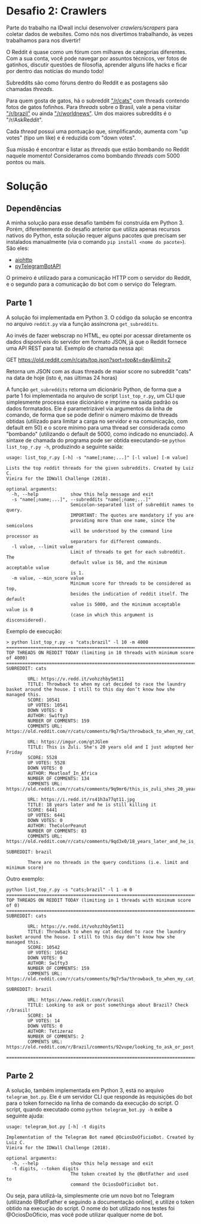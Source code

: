 # Desafio 2: Crawlers

Parte do trabalho na IDwall inclui desenvolver *crawlers/scrapers* para coletar dados de websites.
Como nós nos divertimos trabalhando, às vezes trabalhamos para nos divertir!

O Reddit é quase como um fórum com milhares de categorias diferentes. Com a sua conta, você pode navegar por assuntos técnicos, ver fotos de gatinhos, discutir questões de filosofia, aprender alguns life hacks e ficar por dentro das notícias do mundo todo!

Subreddits são como fóruns dentro do Reddit e as postagens são chamadas *threads*.

Para quem gosta de gatos, há o subreddit ["/r/cats"](https://www.reddit.com/r/cats) com threads contendo fotos de gatos fofinhos.
Para *threads* sobre o Brasil, vale a pena visitar ["/r/brazil"](https://www.reddit.com/r/brazil) ou ainda ["/r/worldnews"](https://www.reddit.com/r/worldnews/).
Um dos maiores subreddits é o "/r/AskReddit".

Cada *thread* possui uma pontuação que, simplificando, aumenta com "up votes" (tipo um like) e é reduzida com "down votes".

Sua missão é encontrar e listar as *threads* que estão bombando no Reddit naquele momento!
Consideramos como bombando *threads* com 5000 pontos ou mais.

# Solução

## Dependências

A minha solução para esse desafio também foi construída em Python 3. Porém, diferentemente do desafio anterior que utiliza apenas recursos nativos do Python, esta solução requer alguns pacotes que precisam ser instalados manualmente (via o comando `pip install <nome do pacote>`). São eles:

- [aiohttp](https://aiohttp.readthedocs.io/en/stable/)
- [pyTelegramBotAPI](https://github.com/eternnoir/pyTelegramBotAPI)

O primeiro é utilizado para a comunicação HTTP com o servidor do Reddit, e o segundo para a comunicação do bot com o serviço do Telegram.

## Parte 1

A solução foi implementada em Python 3. O código da solução se encontra no arquivo `reddit.py` via a função assíncrona `get_subreddits`.

Ao invés de fazer webscrap no HTML, eu optei por acessar diretamente os dados disponíveis do servidor em formato JSON, já que o Reddit fornece uma API REST para tal. Exemplo de chamada nessa api:

GET https://old.reddit.com/r/cats/top.json?sort=top&t=day&limit=2

Retorna um JSON com as duas threads de maior score no subreddit "cats" na data de hoje (isto é, nas últimas 24 horas)

A função `get_subreddits` retorna um dicionário Python, de forma que a parte 1 foi implementada no arquivo de script `list_top_r.py`, um CLI que simplesmente processa esse dicionário e imprime na saída padrão os dados formatados. Ele é parametrizável via argumentos da linha de comando, de forma que se pode definir o número máximo de threads obtidas (utilizado para limitar a carga no servidor e na comunicação, com default em 50) e o score mínimo para uma thread ser considerada como "bombando" (utilizando o default de 5000, como indicado no enunciado). A sintaxe de chamada do programa pode ser obtida executando-se `python list_top_r.py -h`, produzindo a seguinte saída:

	usage: list_top_r.py [-h] -s "name[;name;...]" [-l value] [-m value]

	Lists the top reddit threads for the given subreddits. Created by Luiz C.
	Vieira for the IDWall Challenge (2018).

	optional arguments:
	  -h, --help            show this help message and exit
	  -s "name[;name;...]", --subreddits "name[;name;...]"
							Semicolon-separated list of subreddit names to query.
							IMPORTANT: The quotes are mandatory if you are
							providing more than one name, since the semicolons
							will be understood by the command line processor as
							separators for different commands.
	  -l value, --limit value
							Limit of threads to get for each subreddit. The
							default value is 50, and the minimum acceptable value
							is 1.
	  -m value, --min_score value
							Minimum score for threads to be considered as top,
							besides the indication of reddit itself. The default
							value is 5000, and the minimum acceptable value is 0
							(case in which this argument is disconsidered).
							
Exemplo de execução:

	> python list_top_r.py -s "cats;brazil" -l 10 -m 4000	
	================================================================================
	TOP THREADS ON REDDIT TODAY (limiting in 10 threads with minimum score of 4000)
	================================================================================
	SUBREDDIT: cats

			URL: https://v.redd.it/vohzzhby5mt11
			TITLE: Throwback to when my cat decided to race the laundry basket around the house. I still to this day don’t know how she managed this.
			SCORE: 10541
			UP VOTES: 10541
			DOWN VOTES: 0
			AUTHOR: Sw1fty3
			NUMBER OF COMMENTS: 159
			COMMENTS URL: https://old.reddit.com/r/cats/comments/9q7r5a/throwback_to_when_my_cat_decided_to_race_the/

			URL: https://imgur.com/gtJGlem
			TITLE: This is Zuli. She's 20 years old and I just adopted her Friday
			SCORE: 5528
			UP VOTES: 5528
			DOWN VOTES: 0
			AUTHOR: Meatloaf_In_Africa
			NUMBER OF COMMENTS: 134
			COMMENTS URL: https://old.reddit.com/r/cats/comments/9q9mr6/this_is_zuli_shes_20_years_old_and_i_just_adopted/

			URL: https://i.redd.it/rs41h3a77qt11.jpg
			TITLE: 18 years later and he is still killing it
			SCORE: 6441
			UP VOTES: 6441
			DOWN VOTES: 0
			AUTHOR: TheColorPeanut
			NUMBER OF COMMENTS: 83
			COMMENTS URL: https://old.reddit.com/r/cats/comments/9qd3x0/18_years_later_and_he_is_still_killing_it/

	SUBREDDIT: brazil

			There are no threads in the query conditions (i.e. limit and minimum score)

Outro exemplo:

	python list_top_r.py -s "cats;brazil" -l 1 -m 0
	================================================================================
	TOP THREADS ON REDDIT TODAY (limiting in 1 threads with minimum score of 0)
	================================================================================
	SUBREDDIT: cats

			URL: https://v.redd.it/vohzzhby5mt11
			TITLE: Throwback to when my cat decided to race the laundry basket around the house. I still to this day don’t know how she managed this.
			SCORE: 10542
			UP VOTES: 10542
			DOWN VOTES: 0
			AUTHOR: Sw1fty3
			NUMBER OF COMMENTS: 159
			COMMENTS URL: https://old.reddit.com/r/cats/comments/9q7r5a/throwback_to_when_my_cat_decided_to_race_the/

	SUBREDDIT: brazil

			URL: https://www.reddit.com/r/brasil
			TITLE: Looking to ask or post somethinga about Brazil? Check r/brasil!
			SCORE: 14
			UP VOTES: 14
			DOWN VOTES: 0
			AUTHOR: Tetizeraz
			NUMBER OF COMMENTS: 2
			COMMENTS URL: https://old.reddit.com/r/Brazil/comments/92vupe/looking_to_ask_or_post_somethinga_about_brazil/

	================================================================================

## Parte 2

A solução, também implementada em Python 3, está no arquivo `telegram_bot.py`. Ele é um servidor CLI que responde às requisições do bot para o token fornecido na linha de comando da execução do script. O script, quando executado como `python telegram_bot.py -h` exibe a seguinte ajuda:

	usage: telegram_bot.py [-h] -t digits

	Implementation of the Telegram Bot named @OciosDoOficioBot. Created by Luiz C.
	Vieira for the IDWall Challenge (2018).

	optional arguments:
	  -h, --help            show this help message and exit
	  -t digits, --token digits
							The token created by the @BotFather and used to
							command the OciosDoOficioBot bot.

Ou seja, para utilizá-la, simplesmente crie um novo bot no Telegram (utilizando @BotFather e seguindo a documentação online), e utilize o token obtido na execução do script. O nome do bot utilizado nos testes foi @OciosDoOficio, mas você pode utilizar qualquer nome de bot.